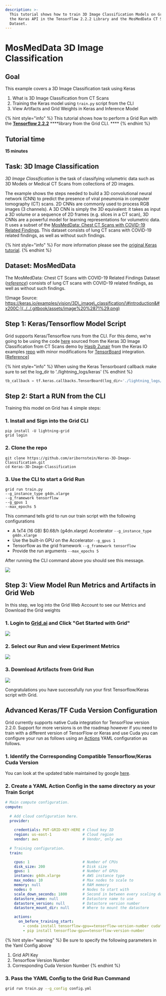 ```yaml
---
description: >-
  This tutorial shows how to train 3D Image Classification Models on Grid using
  the Keras API in the TensorFlow 2.2.2 Library and the MosMedData CT Scan
  Dataset.
---
```


# MosMedData 3D Image Classification

## Goal <a id="goal"></a>

This example covers a 3D Image Classification task using Keras‌

1. What is 3D Image Classification from CT Scans
2. Training the Keras model using `train.py` script from the CLI
3. View Artifacts and Grid Weights in Keras and Inference Model

{% hint style="info" %}
This tutorial shows how to perform a Grid Run with the [**Tensorflow 2.2.2**](https://github.com/tensorflow/tensorflow/releases/tag/v2.2.2) ****library from the Grid CLI. **** 
{% endhint %}

## Tutorial time <a id="tutorial-time"></a>

**15 minutes**‌

## Task: 3D Image Classification <a id="task-3d-image-classification"></a>

‌_3D Image Classification_ is the task of classifying volumetric data such as 3D Models or Medical CT Scans from collections of 2D images.  
  
The example shows the steps needed to build a 3D convolutional neural network \(CNN\) to predict the presence of viral pneumonia in computer tomography \(CT\) scans. 2D CNNs are commonly used to process RGB images \(3 channels\). A 3D CNN is simply the 3D equivalent: it takes as input a 3D volume or a sequence of 2D frames \(e.g. slices in a CT scan\), 3D CNNs are a powerful model for learning representations for volumetric data. It uses a subset of the [MosMedData: Chest CT Scans with COVID-19 Related Findings](https://arxiv.org/abs/2005.06465). This dataset consists of lung CT scans with COVID-19 related findings, as well as without such findings. 

{% hint style="info" %}
For more information please see the [original Keras tutorial](https://keras.io/examples/vision/3D_image_classification/).‌
{% endhint %}

## Dataset: MosMedData <a id="dataset-mosmeddata"></a>

The MosMedData: Chest CT Scans with COVID-19 Related Findings Dataset \([_reference_](https://www.medrxiv.org/content/10.1101/2020.05.20.20100362v1)\) consists of lung CT scans with COVID-19 related findings, as well as without such findings.‌

![Image Source: https://keras.io/examples/vision/3D\_image\_classification/\#introduction&#x200C;](../../.gitbook/assets/image%20%2871%29.png)

## Step 1: Keras/Tensorflow Model Script <a id="step-1-model"></a>

Grid supports Keras/Tensorflow runs from the CLI. For this demo, we're going to be using the code [here](https://github.com/aribornstein/gridDemos/blob/main/flash/train_object_detection.py) sourced from the Keras 3D Image Classification from CT Scans demo by [Hasib Zunair](https://hasibzunair.github.io/) from the Keras IO examples [repo](https://github.com/keras-team/keras-io/tree/master/examples) with minor modifications for [TensorBoard](https://www.tensorflow.org/tensorboard) integration. \[[Reference](https://keras.io/examples/vision/3D_image_classification/)\]

{% hint style="info" %}
When using the Keras Tensorboard callback make sure to set the log\_dir to './lightning\_logs/keras'
{% endhint %}

```python
tb_callback = tf.keras.callbacks.TensorBoard(log_dir='./lightning_logs/keras')
```

## Step 2: Start a RUN from the CLI <a id="step-2-start-a-run"></a>

Training this model on Grid has 4 simple steps:‌

### 1. Install and Sign into the Grid CLI

```text
pip install -U lightning-grid
grid login
```

### 2. Clone the repo 

```text
‌git clone https://github.com/aribornstein/Keras-3D-Image-Classification.git
cd Keras-3D-Image-Classification
```

### 3. Use the CLI to start a Grid Run 

```text
grid run train.py 
--g_instance_type g4dn.xlarge 
--g_framework tensorflow 
--g_gpus 1 
--max_epochs 5‌
```

This command tells grid to run our train script with the following configurations

* A 1xT4 \(16 GB\) $0.68/h \(g4dn.xlarge\) Accelerator `--g_instance_type g4dn.xlarge`
* Use the built-in GPU on the Accelerator`--g_gpus 1`
* Tensorflow as the grid framework `--g_framework tensorflow`
* Provide the run arguments `--max_epochs 5`

After running the CLI command above you should see this message.‌

![](../../.gitbook/assets/image%20%2891%29.png)

## Step 3: View Model Run Metrics and Artifacts in Grid Web <a id="step-3-use-the-model-for-predictions"></a>

In this step, we log into the Grid Web Account to see our Metrics and Download the Grid weights 

### 1. Login to [Grid.ai](https://www.grid.ai/) and Click "Get Started with Grid"

![](../../.gitbook/assets/image%20%28117%29.png)

###  2. Select our Run and view Experiment Metrics 

![](../../.gitbook/assets/image%20%28110%29.png)

### 3. Download Artifacts from Grid Run

![](../../.gitbook/assets/image%20%283%29.png)

Congratulations you have successfully run your first Tensorflow/Keras script with Grid.

## Advanced Keras/TF Cuda Version Configuration  <a id="bonus-cli-equivalent"></a>

Grid currently supports native Cuda integration for TensorFlow version 2.2.0. Support for more versions is on the roadmap however if you need to train with a different version of TensorFlow or Keras and use Cuda you can configure your run as follows using an [Actions](../../products/run-run-and-sweep-github-files/actions.md) YAML configuration as follows.

### 1. Identify the Corresponding Compatible Tensorflow/Keras Cuda Version 

You can look at the updated table maintained by google [here](https://www.tensorflow.org/install/source#gpu).

### 2. Create a YAML Action Config in the same directory as your Train Script 

```yaml
# Main compute configuration.
compute:
  
  # Add cloud configuration here.
  provider:
  
    credentials: PUT-GRID-KEY-HERE # Cloud key ID
    region: us-east-1              # Cloud region
    vendor: aws                    # Vendor, only aws
  
  # Training configuration.
  train:

    cpus: 1                        # Number of CPUs
    disk_size: 200                 # Disk size
    gpus: 1                        # Number of GPUs
    instance: g4dn.xlarge          # AWS instance type
    max_nodes: 10                  # Max nodes to scale to
    memory: null                   # RAM memory
    nodes: 0                       # Nodes to start with
    scale_down_seconds: 1800       # Second in between every scaling down evaluation
    datastore_name: null           # Datastore name to use 
    datastore_version: null        # Datastore version number
    datastore_mount_dir: null      # Where to mount the datastore

    actions:
      on_before_training_start:
        - conda install tensorflow-gpu==tensorflow-version-number cudatoolkit=corresponding-cuda-version-number -c anaconda -y 
        - pip install tensorflow-gpu==tensorflow-version-number 
```

{% hint style="warning" %}
Be sure to specify the following parameters in the Yaml Config above

1. Grid API Key
2. Tensorflow Version Number
3. Corresponding Cuda Version Number
{% endhint %}

### 3. Pass the YAML Config to the Grid Run Command

```bash
grid run train.py --g_config config.yml
```






